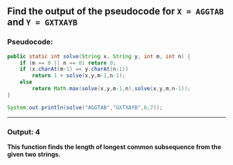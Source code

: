 ## Find the output of the pseudocode for `X = AGGTAB` and `Y = GXTXAYB`

### Pseudocode:

```java
public static int solve(String x, String y, int m, int n) {
    if (m == 0 || n == 0) return 0;
    if (x.charAt(m-1) == y.charAt(n-1))
        return 1 + solve(x,y,m-1,n-1);
    else
        return Math.max(solve(x,y,m-1,n),solve(x,y,m,n-1));
}

System.out.println(solve("AGGTAB","GXTXAYB",6,7));
```

---

### Output: 4

**This function finds the length of longest common subsequence from the given two strings.**